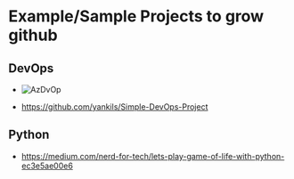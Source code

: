 # Example/Sample Projects to grow github

## DevOps

* ![AzDvOp](https://github.com/microsoft/devops-project-samples)

* https://github.com/yankils/Simple-DevOps-Project


## Python

* https://medium.com/nerd-for-tech/lets-play-game-of-life-with-python-ec3e5ae00e6
